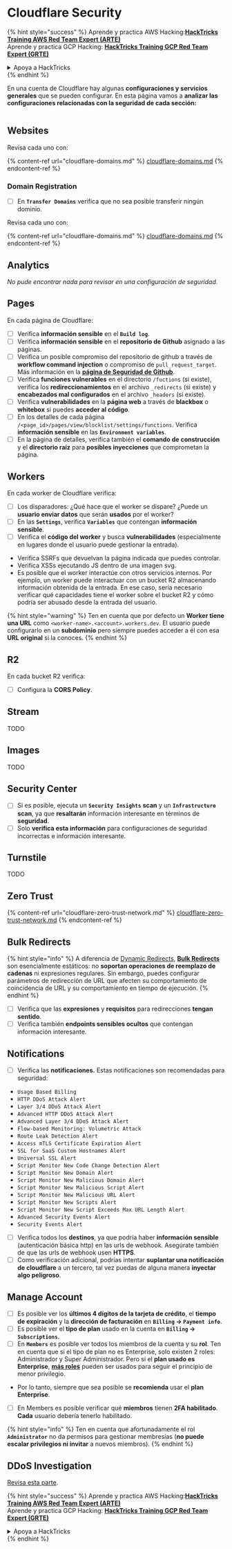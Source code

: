 # Cloudflare Security

{% hint style="success" %}
Aprende y practica AWS Hacking:<img src="/.gitbook/assets/image.png" alt="" data-size="line">[**HackTricks Training AWS Red Team Expert (ARTE)**](https://training.hacktricks.xyz/courses/arte)<img src="/.gitbook/assets/image.png" alt="" data-size="line">\
Aprende y practica GCP Hacking: <img src="/.gitbook/assets/image (2).png" alt="" data-size="line">[**HackTricks Training GCP Red Team Expert (GRTE)**<img src="/.gitbook/assets/image (2).png" alt="" data-size="line">](https://training.hacktricks.xyz/courses/grte)

<details>

<summary>Apoya a HackTricks</summary>

* Revisa los [**planes de suscripción**](https://github.com/sponsors/carlospolop)!
* **Únete al** 💬 [**grupo de Discord**](https://discord.gg/hRep4RUj7f) o al [**grupo de telegram**](https://t.me/peass) o **síguenos** en **Twitter** 🐦 [**@hacktricks\_live**](https://twitter.com/hacktricks\_live)**.**
* **Comparte trucos de hacking enviando PRs a los repositorios de github de** [**HackTricks**](https://github.com/carlospolop/hacktricks) y [**HackTricks Cloud**](https://github.com/carlospolop/hacktricks-cloud).

</details>
{% endhint %}

En una cuenta de Cloudflare hay algunas **configuraciones y servicios generales** que se pueden configurar. En esta página vamos a **analizar las configuraciones relacionadas con la seguridad de cada sección:**

<figure><img src="../../.gitbook/assets/image (117).png" alt=""><figcaption></figcaption></figure>

## Websites

Revisa cada uno con:

{% content-ref url="cloudflare-domains.md" %}
[cloudflare-domains.md](cloudflare-domains.md)
{% endcontent-ref %}

### Domain Registration

* [ ] En **`Transfer Domains`** verifica que no sea posible transferir ningún dominio.

Revisa cada uno con:

{% content-ref url="cloudflare-domains.md" %}
[cloudflare-domains.md](cloudflare-domains.md)
{% endcontent-ref %}

## Analytics

_No pude encontrar nada para revisar en una configuración de seguridad._

## Pages

En cada página de Cloudflare:

* [ ] Verifica **información sensible** en el **`Build log`**.
* [ ] Verifica **información sensible** en el **repositorio de Github** asignado a las páginas.
* [ ] Verifica un posible compromiso del repositorio de github a través de **workflow command injection** o compromiso de `pull_request_target`. Más información en la [**página de Seguridad de Github**](../github-security/).
* [ ] Verifica **funciones vulnerables** en el directorio `/fuctions` (si existe), verifica los **redireccionamientos** en el archivo `_redirects` (si existe) y **encabezados mal configurados** en el archivo `_headers` (si existe).
* [ ] Verifica **vulnerabilidades** en la **página web** a través de **blackbox** o **whitebox** si puedes **acceder al código**.
* [ ] En los detalles de cada página `/<page_id>/pages/view/blocklist/settings/functions`. Verifica **información sensible** en las **`Environment variables`**.
* [ ] En la página de detalles, verifica también el **comando de construcción** y el **directorio raíz** para **posibles inyecciones** que comprometan la página.

## **Workers**

En cada worker de Cloudflare verifica:

* [ ] Los disparadores: ¿Qué hace que el worker se dispare? ¿Puede un **usuario enviar datos** que serán **usados** por el worker?
* [ ] En las **`Settings`**, verifica **`Variables`** que contengan **información sensible**.
* [ ] Verifica el **código del worker** y busca **vulnerabilidades** (especialmente en lugares donde el usuario puede gestionar la entrada).
* Verifica SSRFs que devuelvan la página indicada que puedes controlar.
* Verifica XSSs ejecutando JS dentro de una imagen svg.
* Es posible que el worker interactúe con otros servicios internos. Por ejemplo, un worker puede interactuar con un bucket R2 almacenando información obtenida de la entrada. En ese caso, sería necesario verificar qué capacidades tiene el worker sobre el bucket R2 y cómo podría ser abusado desde la entrada del usuario.

{% hint style="warning" %}
Ten en cuenta que por defecto un **Worker tiene una URL** como `<worker-name>.<account>.workers.dev`. El usuario puede configurarlo en un **subdominio** pero siempre puedes acceder a él con esa **URL original** si la conoces.
{% endhint %}

## R2

En cada bucket R2 verifica:

* [ ] Configura la **CORS Policy**.

## Stream

TODO

## Images

TODO

## Security Center

* [ ] Si es posible, ejecuta un **`Security Insights`** **scan** y un **`Infrastructure`** **scan**, ya que **resaltarán** información interesante en términos de **seguridad**.
* [ ] Solo **verifica esta información** para configuraciones de seguridad incorrectas e información interesante.

## Turnstile

TODO

## **Zero Trust**

{% content-ref url="cloudflare-zero-trust-network.md" %}
[cloudflare-zero-trust-network.md](cloudflare-zero-trust-network.md)
{% endcontent-ref %}

## Bulk Redirects

{% hint style="info" %}
A diferencia de [Dynamic Redirects](https://developers.cloudflare.com/rules/url-forwarding/dynamic-redirects/), [**Bulk Redirects**](https://developers.cloudflare.com/rules/url-forwarding/bulk-redirects/) son esencialmente estáticos: no **soportan operaciones de reemplazo de cadenas** ni expresiones regulares. Sin embargo, puedes configurar parámetros de redirección de URL que afecten su comportamiento de coincidencia de URL y su comportamiento en tiempo de ejecución.
{% endhint %}

* [ ] Verifica que las **expresiones** y **requisitos** para redirecciones **tengan sentido**.
* [ ] Verifica también **endpoints sensibles ocultos** que contengan información interesante.

## Notifications

* [ ] Verifica las **notificaciones.** Estas notificaciones son recomendadas para seguridad:
* `Usage Based Billing`
* `HTTP DDoS Attack Alert`
* `Layer 3/4 DDoS Attack Alert`
* `Advanced HTTP DDoS Attack Alert`
* `Advanced Layer 3/4 DDoS Attack Alert`
* `Flow-based Monitoring: Volumetric Attack`
* `Route Leak Detection Alert`
* `Access mTLS Certificate Expiration Alert`
* `SSL for SaaS Custom Hostnames Alert`
* `Universal SSL Alert`
* `Script Monitor New Code Change Detection Alert`
* `Script Monitor New Domain Alert`
* `Script Monitor New Malicious Domain Alert`
* `Script Monitor New Malicious Script Alert`
* `Script Monitor New Malicious URL Alert`
* `Script Monitor New Scripts Alert`
* `Script Monitor New Script Exceeds Max URL Length Alert`
* `Advanced Security Events Alert`
* `Security Events Alert`
* [ ] Verifica todos los **destinos**, ya que podría haber **información sensible** (autenticación básica http) en las urls de webhook. Asegúrate también de que las urls de webhook usen **HTTPS**.
* [ ] Como verificación adicional, podrías intentar **suplantar una notificación de cloudflare** a un tercero, tal vez puedas de alguna manera **inyectar algo peligroso**.

## Manage Account

* [ ] Es posible ver los **últimos 4 dígitos de la tarjeta de crédito**, el **tiempo de expiración** y la **dirección de facturación** en **`Billing` -> `Payment info`**.
* [ ] Es posible ver el **tipo de plan** usado en la cuenta en **`Billing` -> `Subscriptions`**.
* [ ] En **`Members`** es posible ver todos los miembros de la cuenta y su **rol**. Ten en cuenta que si el tipo de plan no es Enterprise, solo existen 2 roles: Administrador y Super Administrador. Pero si el **plan usado es Enterprise**, [**más roles**](https://developers.cloudflare.com/fundamentals/account-and-billing/account-setup/account-roles/) pueden ser usados para seguir el principio de menor privilegio.
* Por lo tanto, siempre que sea posible se **recomienda** usar el **plan Enterprise**.
* [ ] En Members es posible verificar qué **miembros** tienen **2FA habilitado**. **Cada** usuario debería tenerlo habilitado.

{% hint style="info" %}
Ten en cuenta que afortunadamente el rol **`Administrator`** no da permisos para gestionar membresías (**no puede escalar privilegios ni invitar** a nuevos miembros).
{% endhint %}

## DDoS Investigation

[Revisa esta parte](cloudflare-domains.md#cloudflare-ddos-protection).

{% hint style="success" %}
Aprende y practica AWS Hacking:<img src="/.gitbook/assets/image.png" alt="" data-size="line">[**HackTricks Training AWS Red Team Expert (ARTE)**](https://training.hacktricks.xyz/courses/arte)<img src="/.gitbook/assets/image.png" alt="" data-size="line">\
Aprende y practica GCP Hacking: <img src="/.gitbook/assets/image (2).png" alt="" data-size="line">[**HackTricks Training GCP Red Team Expert (GRTE)**<img src="/.gitbook/assets/image (2).png" alt="" data-size="line">](https://training.hacktricks.xyz/courses/grte)

<details>

<summary>Apoya a HackTricks</summary>

* Revisa los [**planes de suscripción**](https://github.com/sponsors/carlospolop)!
* **Únete al** 💬 [**grupo de Discord**](https://discord.gg/hRep4RUj7f) o al [**grupo de telegram**](https://t.me/peass) o **síguenos** en **Twitter** 🐦 [**@hacktricks\_live**](https://twitter.com/hacktricks\_live)**.**
* **Comparte trucos de hacking enviando PRs a los repositorios de github de** [**HackTricks**](https://github.com/carlospolop/hacktricks) y [**HackTricks Cloud**](https://github.com/carlospolop/hacktricks-cloud).

</details>
{% endhint %}
